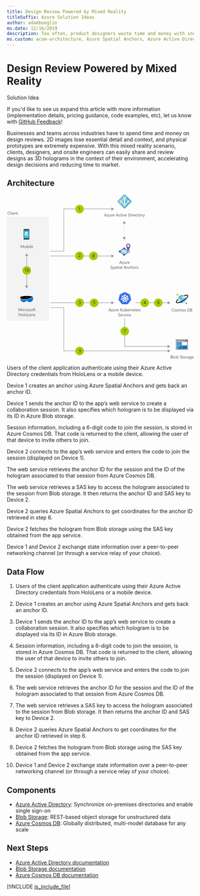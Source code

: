 ```yaml
---
title: Design Review Powered by Mixed Reality
titleSuffix: Azure Solution Ideas
author: adamboeglin
ms.date: 12/16/2019
description: Too often, product designers waste time and money with inefficient design review—2D images lose essential detail and context, and physical prototypes are extremely expensive. With this mixed reality scenario, clients, designers, and on-site engineers can easily share and review designs as 3D holograms in the context of their environment, accelerating design decisions and reducing time to market.
ms.custom: acom-architecture, Azure Spatial Anchors, Azure Active Directory, Cosmos DB, Blob Storage, Web Service, Microsoft Hololens, interactive-diagram
---
```

# Design Review Powered by Mixed Reality

<div class="alert">
    <p class="alert-title">
        <span class="icon is-left" aria-hidden="true">
            <span class="icon docon docon-lightbulb" role="presentation"></span>
        </span>Solution Idea</p>
    <p>If you'd like to see us expand this article with more information (implementation details, pricing guidance, code examples, etc), let us know with <a href="#feedback">GitHub Feedback</a>!</p>
</div>

Businesses and teams across industries have to spend time and money on design reviews. 2D images lose essential detail and context, and physical prototypes are extremely expensive. With this mixed reality scenario, clients, designers, and onsite engineers can easily share and review designs as 3D holograms in the context of their environment, accelerating design decisions and reducing time to market.

## Architecture

<svg class="architecture-diagram" aria-labelledby="collaborative-design-review-powered-by-mixed-reality" height="558" viewbox="0 0 631 558" width="631" xmlns="http://www.w3.org/2000/svg">
    <g transform="translate(0 -1)" fill="none" fill-rule="evenodd" stroke="none" stroke-width="1">
        <path fill="#959595" d="M551.94 367.033l-9.067-5.236v4.486H434.376v1.5h108.497v4.485zM362.088 209.033l-9.067-5.236v4.486H146.233v1.5H353.02v4.485zM362.088 367.033l-9.067-5.236v4.486H146.233v1.5H353.02v4.485zM362.088 50.033l-9.067-5.236v4.486H191.625v142.646h-45.392v1.5h46.892V50.783H353.02v4.485zM542.873 519.745l9.066-5.235-9.066-5.236v4.486h-144.34v-94.706h-1.5V515.26h145.84z"/>
        <path fill="#959595" d="M542.873 528.76h-349.75V382.736h-46.89v1.5h45.39V530.26h351.25v4.485l9.066-5.235-9.066-5.235z"/>
        <path d="M334.87 71.675l-1.537-4.178a3.878 3.878 0 01-.15-.656h-.028a3.58 3.58 0 01-.157.656l-1.524 4.178h3.397zm2.688 3.78h-1.272l-1.04-2.749h-4.155l-.978 2.748h-1.278l3.76-9.802h1.189l3.774 9.802zM343.73 68.777l-4.143 5.72h4.102v.958h-5.749v-.348l4.143-5.695h-3.753v-.957h5.4zM350.84 75.455h-1.121v-1.107h-.027c-.466.847-1.185 1.27-2.161 1.27-1.668 0-2.502-.991-2.502-2.98v-4.183h1.115v4.006c0 1.476.565 2.215 1.695 2.215.546 0 .997-.201 1.35-.606.352-.402.53-.93.53-1.582v-4.033h1.12v7zM356.753 69.59c-.196-.15-.48-.226-.848-.226-.478 0-.88.225-1.2.676-.321.451-.481 1.067-.481 1.846v3.568h-1.121v-7h1.12v1.444h.028c.159-.493.403-.877.73-1.153a1.676 1.676 0 011.102-.414c.292 0 .515.033.67.096v1.162zM362.262 71.285c-.005-.646-.16-1.15-.468-1.51-.308-.361-.735-.541-1.282-.541-.528 0-.978.19-1.347.569-.369.377-.596.873-.683 1.482h3.78zm1.148.95h-4.942c.02.78.228 1.382.63 1.806.4.424.951.635 1.653.635.788 0 1.513-.26 2.174-.78v1.053c-.615.447-1.429.67-2.44.67-.99 0-1.766-.318-2.33-.953-.567-.637-.849-1.53-.849-2.684 0-1.088.31-1.976.926-2.662.618-.685 1.384-1.03 2.301-1.03.916 0 1.625.298 2.125.89.501.593.752 1.416.752 2.468v.588zM373.993 71.675l-1.538-4.178a3.878 3.878 0 01-.15-.656h-.028a3.58 3.58 0 01-.157.656l-1.524 4.178h3.397zm2.687 3.78h-1.272l-1.04-2.749h-4.155l-.978 2.748h-1.278l3.76-9.802h1.189l3.774 9.802zM382.743 75.134c-.538.322-1.176.484-1.914.484-.998 0-1.804-.324-2.416-.974-.613-.649-.92-1.49-.92-2.526 0-1.152.33-2.078.99-2.779.662-.699 1.544-1.049 2.647-1.049.615 0 1.157.115 1.627.342v1.148c-.52-.363-1.076-.546-1.668-.546-.716 0-1.303.255-1.76.77-.46.511-.688 1.185-.688 2.02 0 .82.215 1.467.647 1.94.43.475 1.008.711 1.732.711.61 0 1.185-.203 1.723-.607v1.066zM387.685 75.386c-.265.146-.613.22-1.046.22-1.225 0-1.839-.685-1.839-2.052v-4.143h-1.203v-.957h1.203v-1.709l1.121-.36v2.07h1.764v.956h-1.764v3.946c0 .468.08.804.24 1.004.16.201.423.3.793.3.282 0 .526-.076.731-.232v.957zM389.182 75.455h1.121v-7h-1.121v7zm.575-8.778a.709.709 0 01-.513-.205.687.687 0 01-.212-.519c0-.209.07-.383.212-.524a.706.706 0 01.513-.207.73.73 0 01.523.207.706.706 0 01.215.524.696.696 0 01-.215.513.72.72 0 01-.523.211zM398.076 68.455l-2.79 7h-1.1l-2.652-7h1.23l1.778 5.086c.132.375.214.699.246.978h.027c.046-.351.118-.668.219-.951l1.859-5.113h1.183zM403.675 71.285c-.005-.646-.161-1.15-.469-1.51-.308-.361-.735-.541-1.281-.541-.529 0-.978.19-1.348.569-.368.377-.596.873-.683 1.482h3.78zm1.147.95h-4.942c.02.78.228 1.382.63 1.806.4.424.952.635 1.654.635.788 0 1.512-.26 2.173-.78v1.053c-.614.447-1.428.67-2.44.67-.99 0-1.765-.318-2.33-.953-.567-.637-.849-1.53-.849-2.684 0-1.088.31-1.976.926-2.662.618-.685 1.385-1.03 2.301-1.03.916 0 1.625.298 2.125.89.502.593.752 1.416.752 2.468v.588zM411.652 66.69v7.726h1.463c1.285 0 2.285-.344 3.001-1.032.716-.69 1.073-1.664 1.073-2.925 0-2.512-1.335-3.768-4.006-3.768h-1.531zm-1.148 8.765v-9.803h2.707c3.454 0 5.181 1.594 5.181 4.779 0 1.512-.479 2.729-1.439 3.647-.959.918-2.243 1.377-3.852 1.377h-2.597zM420.17 75.455h1.121v-7h-1.121v7zm.574-8.778a.712.712 0 01-.725-.724c0-.209.071-.383.212-.524a.71.71 0 01.513-.207c.205 0 .379.069.523.207a.706.706 0 01.215.524.696.696 0 01-.215.513.72.72 0 01-.523.211zM427.21 69.59c-.195-.15-.478-.226-.847-.226-.478 0-.88.225-1.2.676-.321.451-.481 1.067-.481 1.846v3.568h-1.121v-7h1.12v1.444h.028c.159-.493.403-.877.73-1.153a1.676 1.676 0 011.102-.414c.292 0 .515.033.67.096v1.162zM432.72 71.285c-.005-.646-.16-1.15-.468-1.51-.308-.361-.735-.541-1.282-.541-.528 0-.978.19-1.347.569-.369.377-.596.873-.683 1.482h3.78zm1.148.95h-4.942c.02.78.228 1.382.63 1.806.4.424.951.635 1.653.635.788 0 1.513-.26 2.174-.78v1.053c-.615.447-1.429.67-2.44.67-.99 0-1.766-.318-2.33-.953-.567-.637-.849-1.53-.849-2.684 0-1.088.31-1.976.926-2.662.618-.685 1.384-1.03 2.301-1.03.916 0 1.625.298 2.125.89.501.593.752 1.416.752 2.468v.588zM440.336 75.134c-.538.322-1.176.484-1.914.484-.998 0-1.804-.324-2.416-.974-.613-.649-.92-1.49-.92-2.526 0-1.152.33-2.078.99-2.779.662-.699 1.544-1.049 2.647-1.049.615 0 1.157.115 1.627.342v1.148c-.52-.363-1.076-.546-1.668-.546-.716 0-1.303.255-1.76.77-.46.511-.688 1.185-.688 2.02 0 .82.215 1.467.647 1.94.43.475 1.008.711 1.732.711.61 0 1.185-.203 1.723-.607v1.066zM445.278 75.386c-.265.146-.613.22-1.046.22-1.225 0-1.839-.685-1.839-2.052v-4.143h-1.203v-.957h1.203v-1.709l1.121-.36v2.07h1.764v.956h-1.764v3.946c0 .468.08.804.24 1.004.159.201.423.3.793.3.282 0 .526-.076.731-.232v.957zM449.673 69.234c-.72 0-1.29.246-1.709.734-.418.49-.628 1.166-.628 2.028 0 .83.212 1.484.635 1.963.425.478.991.716 1.702.716.726 0 1.281-.234 1.673-.703.389-.47.584-1.136.584-2.004 0-.875-.195-1.548-.584-2.023-.392-.473-.947-.711-1.673-.711m-.082 6.385c-1.034 0-1.86-.326-2.478-.981-.618-.654-.925-1.521-.925-2.601 0-1.176.32-2.094.964-2.754.642-.662 1.51-.992 2.603-.992 1.045 0 1.858.322 2.444.964.585.643.878 1.534.878 2.672 0 1.118-.315 2.012-.947 2.684-.63.672-1.478 1.008-2.538 1.008M458.52 69.59c-.197-.15-.48-.226-.849-.226-.478 0-.879.225-1.199.676-.322.451-.482 1.067-.482 1.846v3.568h-1.12v-7h1.12v1.444h.027c.16-.493.403-.877.731-1.153a1.676 1.676 0 011.101-.414c.292 0 .515.033.67.096v1.162zM465.868 68.455l-3.22 8.12c-.574 1.45-1.381 2.175-2.42 2.175-.292 0-.535-.03-.731-.088v-1.006c.24.082.463.123.663.123.565 0 .989-.336 1.27-1.011l.562-1.327-2.734-6.986h1.244l1.893 5.387c.023.068.07.246.144.533h.04c.023-.11.069-.281.138-.52l1.989-5.4h1.162zM385.853 231.58l-1.538-4.176a3.878 3.878 0 01-.15-.656h-.028a3.622 3.622 0 01-.157.656l-1.524 4.177h3.397zm2.687 3.78h-1.272l-1.039-2.747h-4.156l-.978 2.748h-1.278l3.76-9.802h1.19l3.773 9.802zM394.713 228.682l-4.143 5.722h4.102v.957h-5.75v-.349l4.144-5.694h-3.753v-.957h5.4zM401.822 235.36h-1.121v-1.106h-.027c-.465.847-1.185 1.27-2.161 1.27-1.668 0-2.502-.992-2.502-2.98v-4.183h1.115v4.006c0 1.476.565 2.215 1.695 2.215.547 0 .997-.201 1.351-.606.352-.402.529-.93.529-1.582v-4.033h1.121v7zM407.735 229.496c-.196-.15-.479-.226-.848-.226-.478 0-.879.226-1.199.677-.322.45-.482 1.067-.482 1.846v3.568h-1.121v-7h1.121v1.443h.027c.159-.493.403-.876.731-1.152a1.67 1.67 0 011.101-.414c.292 0 .515.032.67.096v1.162zM413.245 231.19c-.005-.646-.161-1.15-.468-1.51-.308-.36-.735-.54-1.282-.54-.528 0-.978.19-1.347.568-.37.378-.596.873-.683 1.483h3.78zm1.148.95h-4.942c.019.78.228 1.382.629 1.806.4.424.952.636 1.654.636.788 0 1.513-.26 2.174-.78v1.053c-.615.446-1.43.67-2.44.67-.99 0-1.766-.318-2.331-.953-.566-.637-.848-1.53-.848-2.684 0-1.09.309-1.976.926-2.662.618-.686 1.384-1.03 2.3-1.03.917 0 1.626.297 2.126.89.5.592.752 1.415.752 2.467v.588zM350.368 251.764v-1.354c.155.137.34.26.558.37.215.11.443.201.683.277a5.6 5.6 0 00.72.174c.242.041.466.061.67.061.707 0 1.235-.13 1.583-.393.349-.262.523-.639.523-1.13 0-.266-.058-.495-.174-.692a1.964 1.964 0 00-.482-.536 4.718 4.718 0 00-.728-.465c-.28-.148-.582-.304-.906-.468a14.97 14.97 0 01-.957-.527 4.136 4.136 0 01-.772-.588 2.437 2.437 0 01-.516-.727 2.25 2.25 0 01-.188-.954c0-.446.097-.835.294-1.165.196-.33.453-.604.772-.818a3.512 3.512 0 011.09-.478 4.973 4.973 0 011.248-.157c.966 0 1.67.116 2.112.348v1.292c-.58-.4-1.321-.6-2.228-.6-.251 0-.501.025-.752.077a2.149 2.149 0 00-.67.257 1.478 1.478 0 00-.48.458 1.214 1.214 0 00-.183.683c0 .251.047.467.139.65.094.182.232.348.415.5.182.15.404.295.666.436.262.142.564.296.906.465.35.173.683.356.998.547.314.191.59.403.827.636a2.8 2.8 0 01.563.772c.14.282.209.607.209.971 0 .483-.094.892-.283 1.226a2.335 2.335 0 01-.765.818 3.35 3.35 0 01-1.112.454 6.043 6.043 0 01-1.326.141c-.155 0-.347-.013-.574-.038a8.156 8.156 0 01-.697-.109 5.86 5.86 0 01-.674-.178 2.114 2.114 0 01-.51-.236M359.234 248.326v.978c0 .579.187 1.07.564 1.472.375.404.853.606 1.432.606.68 0 1.211-.26 1.596-.78.386-.52.578-1.242.578-2.167 0-.78-.18-1.39-.54-1.832-.36-.442-.848-.663-1.463-.663-.65 0-1.176.227-1.572.68-.397.454-.595 1.022-.595 1.706m.027 2.823h-.027v4.232h-1.12v-10.22h1.12v1.23h.027c.552-.93 1.36-1.394 2.42-1.394.903 0 1.607.313 2.113.939.505.627.758 1.467.758 2.52 0 1.17-.285 2.109-.854 2.812-.569.705-1.349 1.057-2.338 1.057-.907 0-1.606-.392-2.099-1.176M370.048 248.62l-1.688.232c-.52.074-.911.202-1.175.387-.265.184-.397.51-.397.98 0 .342.121.622.364.839.245.215.57.324.976.324.555 0 1.016-.196 1.377-.584.363-.391.543-.884.543-1.481v-.697zm1.122 3.54h-1.122v-1.093h-.026c-.488.839-1.205 1.258-2.154 1.258-.697 0-1.243-.184-1.637-.554-.394-.37-.591-.86-.591-1.47 0-1.307.77-2.07 2.31-2.283l2.099-.294c0-1.19-.48-1.784-1.442-1.784-.844 0-1.606.287-2.285.862v-1.15c.69-.436 1.483-.655 2.38-.655 1.646 0 2.468.87 2.468 2.61v4.554zM376.529 252.092c-.265.146-.613.22-1.046.22-1.225 0-1.839-.685-1.839-2.052v-4.143h-1.203v-.957h1.203v-1.709l1.121-.362v2.071h1.764v.957h-1.764v3.945c0 .47.08.804.24 1.005.159.2.423.3.793.3.282 0 .526-.077.731-.232v.957zM378.026 252.161h1.121v-7h-1.121v7zm.574-8.778a.708.708 0 01-.512-.205.687.687 0 01-.212-.519c0-.21.07-.384.212-.524a.707.707 0 01.512-.208c.205 0 .379.07.524.208.142.14.215.314.215.524 0 .2-.073.371-.215.512a.72.72 0 01-.524.212zM385.306 248.62l-1.688.232c-.52.074-.912.202-1.176.387-.265.184-.397.51-.397.98 0 .342.122.622.365.839.245.215.57.324.975.324.556 0 1.016-.196 1.377-.584.363-.391.544-.884.544-1.481v-.697zm1.121 3.54h-1.12v-1.093h-.028c-.488.839-1.205 1.258-2.154 1.258-.697 0-1.243-.184-1.636-.554-.395-.37-.592-.86-.592-1.47 0-1.307.77-2.07 2.31-2.283l2.1-.294c0-1.19-.48-1.784-1.443-1.784-.843 0-1.605.287-2.284.862v-1.15c.69-.436 1.482-.655 2.38-.655 1.645 0 2.467.87 2.467 2.61v4.554zM388.54 252.161h1.121v-10.363h-1.121zM400.817 248.38l-1.538-4.177a3.878 3.878 0 01-.15-.656h-.028a3.622 3.622 0 01-.157.656l-1.524 4.177h3.397zm2.687 3.78h-1.272l-1.039-2.748h-4.156l-.978 2.748h-1.278l3.76-9.802h1.19l3.773 9.802zM410.606 252.16h-1.12v-3.991c0-1.486-.543-2.23-1.628-2.23-.56 0-1.024.212-1.39.634-.368.42-.55.953-.55 1.596v3.992h-1.123v-7h1.122v1.162h.027c.528-.884 1.294-1.326 2.297-1.326.765 0 1.351.247 1.757.742.405.494.608 1.208.608 2.143v4.279zM417.49 251.84c-.538.322-1.176.484-1.914.484-.998 0-1.804-.324-2.416-.974-.613-.649-.92-1.49-.92-2.526 0-1.153.33-2.079.99-2.779.662-.699 1.544-1.049 2.647-1.049.615 0 1.157.114 1.627.342v1.148c-.52-.364-1.076-.546-1.668-.546-.716 0-1.303.255-1.76.77-.46.511-.688 1.185-.688 2.02 0 .82.215 1.466.647 1.94.43.474 1.008.711 1.732.711.61 0 1.185-.203 1.723-.608v1.066zM424.996 252.16h-1.121v-4.032c0-1.458-.542-2.188-1.627-2.188-.547 0-1.007.21-1.381.633-.374.42-.56.962-.56 1.623v3.965h-1.122v-10.363h1.122v4.525h.027c.538-.884 1.304-1.326 2.297-1.326 1.577 0 2.365.95 2.365 2.85v4.314zM430.116 245.94c-.72 0-1.29.245-1.71.734-.418.49-.628 1.166-.628 2.028 0 .829.212 1.483.636 1.962.424.478.99.717 1.702.717.725 0 1.28-.234 1.672-.704.389-.47.584-1.136.584-2.003 0-.875-.195-1.55-.584-2.023-.391-.474-.947-.711-1.672-.711m-.082 6.385c-1.034 0-1.86-.327-2.48-.981-.616-.654-.924-1.521-.924-2.601 0-1.176.32-2.094.964-2.755.642-.661 1.51-.991 2.604-.991 1.044 0 1.858.32 2.443.964.586.642.879 1.533.879 2.672 0 1.117-.315 2.01-.947 2.684-.631.672-1.478 1.008-2.54 1.008M438.962 246.295c-.196-.15-.48-.226-.848-.226-.478 0-.88.226-1.2.677-.321.451-.481 1.067-.481 1.846v3.568h-1.121v-7h1.12v1.443h.028c.159-.493.403-.876.73-1.152a1.67 1.67 0 011.102-.414c.292 0 .515.032.67.096v1.162zM439.85 251.908v-1.203c.61.45 1.283.677 2.017.677.984 0 1.476-.328 1.476-.985a.853.853 0 00-.126-.474 1.276 1.276 0 00-.342-.346 2.629 2.629 0 00-.505-.27c-.195-.08-.403-.163-.626-.25a8.04 8.04 0 01-.818-.373 2.466 2.466 0 01-.588-.423 1.592 1.592 0 01-.355-.537 1.911 1.911 0 01-.119-.704c0-.328.075-.62.225-.871.151-.254.351-.465.602-.637.251-.17.536-.298.858-.385.321-.087.653-.13.994-.13.607 0 1.15.104 1.627.314v1.135c-.514-.337-1.107-.506-1.777-.506-.21 0-.398.024-.567.072a1.365 1.365 0 00-.435.202.932.932 0 00-.279.31.814.814 0 00-.1.4c0 .183.033.336.1.459a.993.993 0 00.29.328c.128.095.282.182.465.259.182.078.39.163.622.253.31.119.588.24.834.366s.456.267.63.423c.171.159.305.339.4.544.092.206.14.45.14.732 0 .347-.078.647-.23.902a1.962 1.962 0 01-.612.636 2.789 2.789 0 01-.882.376 4.362 4.362 0 01-1.046.123c-.72 0-1.345-.14-1.873-.417" fill="#525252"/>
        <path d="M397.348 48.178c-1.143 0-2.287-.458-3.049-1.296l-19.282-19.206c-.838-.839-1.296-1.906-1.296-3.05 0-1.142.458-2.286 1.296-3.048L394.3 2.371c.84-.839 1.906-1.296 3.05-1.296 1.142 0 2.286.457 3.048 1.296l19.206 19.207c.838.84 1.296 1.906 1.296 3.048 0 1.144-.458 2.287-1.296 3.05l-19.206 19.206c-.762.838-1.906 1.296-3.049 1.296" fill="#59B3D8"/>
        <path d="M400.397 2.295C399.56 1.457 398.491 1 397.348 1c-1.142 0-2.287.458-3.049 1.296l-19.282 19.207c-.838.84-1.296 1.905-1.296 3.05 0 1.142.458 2.285 1.296 3.048l10.9 10.898 20.402-30.215-5.922-5.988z" fill="#7BC3DD"/>
        <path fill="#B6DEEC" d="M411.982 24.627l-9.908-9.909-1.372 1.982 9.527 9.604z"/>
        <path fill="#BDE1EE" d="M398.112 10.832l-1.676 1.676 4.267 4.193 1.372-1.982z"/>
        <path fill="#BDE1EE" d="M382.768 24.635l13.797-13.798 1.67 1.672-13.796 13.796z"/>
        <path d="M410.23 20.892a3.658 3.658 0 00-3.658 3.658c0 .762.228 1.447.61 2.058l-7.317 7.317c-.229-.153-.38-.229-.61-.382V14.947c1.067-.61 1.83-1.829 1.83-3.2a3.66 3.66 0 00-3.659-3.66 3.66 3.66 0 00-3.659 3.66c0 1.371.763 2.514 1.83 3.2v18.674c-.229.075-.382.228-.61.304l-7.318-7.317c.382-.61.611-1.296.611-1.982a3.659 3.659 0 00-7.317 0c0 1.982 1.676 3.66 3.66 3.66.457 0 .837-.078 1.217-.23l7.7 7.698c-.23.534-.383 1.067-.383 1.676a4.262 4.262 0 004.27 4.27 4.261 4.261 0 004.267-4.27c0-.609-.153-1.142-.305-1.676l7.697-7.698c.382.152.762.23 1.144.23a3.659 3.659 0 003.658-3.66c0-2.058-1.677-3.734-3.658-3.734" fill="#FFF"/>
        <path d="M400.233 37.528a2.823 2.823 0 01-2.846 2.846 2.822 2.822 0 01-2.845-2.846 2.822 2.822 0 012.845-2.847c1.59.085 2.846 1.339 2.846 2.847M399.408 11.747a2.05 2.05 0 01-2.058 2.058 2.049 2.049 0 01-2.058-2.058 2.05 2.05 0 012.058-2.058 2.05 2.05 0 012.058 2.058M386.529 24.627a2.05 2.05 0 01-2.058 2.058 2.049 2.049 0 01-2.058-2.058 2.05 2.05 0 012.058-2.058 2.05 2.05 0 012.058 2.058M412.213 24.627a2.05 2.05 0 01-2.058 2.058 2.049 2.049 0 01-2.058-2.058 2.05 2.05 0 012.058-2.058 2.05 2.05 0 012.058 2.058" fill="#B7D332"/>
        <path fill="#BFE1EE" d="M380.102 193.756l16.271-11.239 16.053 11.24-16.053 11.773z"/>
        <path d="M381.767 193.775l14.602 10.566 14.406-10.566-14.406-10.086-14.602 10.086zm14.608 12.945l-17.939-12.981 17.94-12.393 17.702 12.393-17.703 12.98z" fill="#4099C1"/>
        <path d="M382.556 193.783l13.811 9.996 13.627-9.996-13.627-9.54-13.81 9.54zm13.822 13.502L377.65 193.73l18.73-12.938 18.48 12.938-18.48 13.555z" fill="#4099C1"/>
        <path d="M414.858 193.452a5.015 5.015 0 11-10.03 0 5.015 5.015 0 0110.03 0" fill="#419AC2"/>
        <path d="M412.275 193.452a2.432 2.432 0 11-4.864 0 2.432 2.432 0 014.864 0" fill="#FFF"/>
        <path d="M399.262 183.749a3.48 3.48 0 11-6.959-.002 3.48 3.48 0 016.96.001M399.262 204.728a3.479 3.479 0 11-6.957 0 3.479 3.479 0 016.957 0M384.812 193.81a3.48 3.48 0 11-6.959 0 3.48 3.48 0 016.96 0M416.971 174.078c0 3.937-7.128 19.195-7.128 19.195s-7.128-15.258-7.128-19.195a7.128 7.128 0 1114.256 0" fill="#7E4E94"/>
        <path d="M413.762 174.078a3.92 3.92 0 11-7.839-.001 3.92 3.92 0 017.84 0" fill="#FFF"/>
        <path d="M395.56 99.574h1.5v-1.5h-1.5v1.5zm0 5.5h1.5v-1.5h-1.5v1.5zm0 5.5h1.5v-1.5h-1.5v1.5zm0 5.5h1.5v-1.5h-1.5v1.5zm0 5.5h1.5v-1.5h-1.5v1.5zm0 5.5h1.5v-1.5h-1.5v1.5zm0 5.5h1.5v-1.5h-1.5v1.5zm0 5.5h1.5v-1.5h-1.5v1.5zm0 5.5h1.5v-1.5h-1.5v1.5z" fill="#9F9F9F"/>
        <path fill="#959595" d="M391.075 99.605l5.235-9.066 5.236 9.066zM391.075 145.167l5.235 9.066 5.236-9.066z"/>
        <path fill="#F3F3F3" d="M0 428.207h142.23V76.395H0z"/>
        <path d="M57.223 182.053H56.08v-6.576c0-.52.033-1.155.096-1.907h-.027c-.11.442-.207.758-.294.95l-3.35 7.533h-.56l-3.343-7.479c-.096-.218-.193-.553-.294-1.004h-.027c.036.391.054 1.032.054 1.921v6.562h-1.107v-9.803h1.517l3.008 6.836c.233.525.383.916.45 1.176h.042c.197-.538.354-.938.472-1.203l3.069-6.809h1.436v9.803zM62.657 175.833c-.72 0-1.29.244-1.709.733-.419.492-.629 1.166-.629 2.029 0 .828.212 1.482.636 1.962.424.478.991.717 1.702.717.725 0 1.281-.234 1.672-.704.39-.47.584-1.136.584-2.004 0-.875-.195-1.548-.584-2.023-.39-.474-.947-.71-1.672-.71m-.082 6.385c-1.034 0-1.86-.327-2.479-.981-.617-.654-.925-1.522-.925-2.601 0-1.177.321-2.094.964-2.755.642-.661 1.51-.992 2.604-.992 1.044 0 1.858.321 2.443.964.586.642.88 1.534.88 2.672 0 1.118-.316 2.011-.948 2.684-.63.672-1.478 1.008-2.539 1.008M68.974 178.218v.978c0 .58.187 1.07.564 1.472.375.404.853.606 1.432.606.679 0 1.21-.26 1.596-.78.386-.519.578-1.242.578-2.167 0-.779-.18-1.389-.54-1.832-.36-.442-.848-.663-1.463-.663-.651 0-1.176.227-1.572.68-.397.454-.595 1.022-.595 1.706m.027 2.823h-.027v1.012h-1.121V171.69h1.12v4.593h.028c.552-.929 1.359-1.394 2.42-1.394.898 0 1.6.313 2.11.94.507.626.76 1.466.76 2.52 0 1.17-.284 2.108-.853 2.811-.57.705-1.35 1.057-2.338 1.057-.925 0-1.625-.392-2.1-1.176M76.083 182.053h1.121v-7h-1.121v7zm.574-8.777a.708.708 0 01-.512-.205.69.69 0 01-.212-.52.7.7 0 01.212-.523.703.703 0 01.512-.208c.205 0 .379.069.524.208a.703.703 0 01.215.523c0 .2-.073.371-.215.513a.72.72 0 01-.524.212zM79.474 182.053h1.121V171.69h-1.121zM87.342 177.883c-.005-.647-.161-1.15-.468-1.51-.308-.36-.735-.54-1.282-.54-.528 0-.978.19-1.347.567-.369.378-.596.873-.683 1.483h3.78zm1.148.95h-4.942c.019.78.228 1.381.629 1.805.401.424.952.636 1.654.636.788 0 1.513-.26 2.174-.78v1.053c-.615.446-1.429.67-2.44.67-.99 0-1.766-.318-2.331-.953-.566-.637-.848-1.53-.848-2.684 0-1.089.309-1.976.926-2.662.618-.686 1.384-1.029 2.301-1.029.916 0 1.625.296 2.125.89.501.591.752 1.414.752 2.466v.588zM49.484 395.393h-1.142v-6.576c0-.52.034-1.155.096-1.907h-.027c-.11.442-.206.758-.294.95l-3.35 7.533h-.56l-3.343-7.479c-.095-.218-.192-.553-.293-1.004h-.027c.036.391.053 1.032.053 1.921v6.562H39.49v-9.803h1.517l3.009 6.836c.233.525.383.916.45 1.176h.041c.198-.538.355-.938.473-1.203l3.069-6.809h1.435v9.803zM51.911 395.393h1.121v-7h-1.121v7zm.575-8.777a.713.713 0 01-.725-.725.7.7 0 01.212-.523.703.703 0 01.513-.208.726.726 0 01.523 1.244.722.722 0 01-.523.212zM60.073 395.072c-.538.323-1.176.485-1.914.485-.998 0-1.804-.324-2.416-.974-.613-.65-.92-1.491-.92-2.526 0-1.153.33-2.08.991-2.78.661-.698 1.543-1.048 2.646-1.048.615 0 1.157.114 1.627.342v1.148c-.52-.364-1.076-.546-1.668-.546-.716 0-1.303.255-1.76.769-.459.512-.688 1.186-.688 2.02 0 .82.215 1.467.647 1.94.43.475 1.008.712 1.732.712.611 0 1.185-.203 1.723-.608v1.066zM65.42 389.528c-.197-.15-.48-.226-.849-.226-.478 0-.879.226-1.199.677-.322.45-.482 1.067-.482 1.846v3.568h-1.12v-7h1.12v1.443h.027c.16-.493.403-.876.731-1.152a1.67 1.67 0 011.101-.414c.292 0 .515.032.67.096v1.162zM69.46 389.172c-.72 0-1.29.245-1.71.734-.419.491-.629 1.166-.629 2.028 0 .83.212 1.483.636 1.962.424.478.991.717 1.702.717.725 0 1.281-.234 1.672-.704.39-.469.584-1.136.584-2.003 0-.875-.195-1.549-.584-2.023-.39-.474-.947-.71-1.672-.71m-.082 6.384c-1.034 0-1.86-.327-2.479-.98-.617-.655-.925-1.522-.925-2.602 0-1.176.321-2.094.964-2.755.642-.66 1.51-.99 2.604-.99 1.044 0 1.858.32 2.443.963.586.642.88 1.533.88 2.672 0 1.117-.316 2.011-.948 2.684-.63.672-1.478 1.008-2.539 1.008M74.23 395.14v-1.203c.61.451 1.284.677 2.018.677.984 0 1.476-.328 1.476-.985a.853.853 0 00-.126-.474 1.276 1.276 0 00-.342-.346 2.629 2.629 0 00-.505-.27c-.195-.08-.403-.163-.626-.25a8.04 8.04 0 01-.818-.373 2.466 2.466 0 01-.588-.423 1.592 1.592 0 01-.355-.537 1.911 1.911 0 01-.12-.704c0-.328.076-.619.226-.87.15-.255.35-.466.602-.638.25-.169.536-.298.858-.385.32-.087.653-.13.994-.13.607 0 1.149.104 1.627.314v1.135c-.514-.337-1.107-.506-1.777-.506-.21 0-.398.024-.567.072a1.365 1.365 0 00-.435.202.932.932 0 00-.28.31.814.814 0 00-.1.401c0 .182.034.335.1.458a.993.993 0 00.29.328c.129.095.283.182.466.26.182.077.389.162.622.252.309.12.588.241.834.366.246.126.456.267.629.423.172.16.306.34.4.544.093.206.14.45.14.732 0 .347-.077.647-.23.902a1.962 1.962 0 01-.611.636 2.789 2.789 0 01-.882.376 4.362 4.362 0 01-1.046.123c-.72 0-1.345-.139-1.873-.417M83.603 389.172c-.72 0-1.29.245-1.71.734-.418.491-.628 1.166-.628 2.028 0 .83.212 1.483.636 1.962.424.478.99.717 1.702.717.725 0 1.28-.234 1.672-.704.389-.469.584-1.136.584-2.003 0-.875-.195-1.549-.584-2.023-.391-.474-.947-.71-1.672-.71m-.082 6.384c-1.034 0-1.86-.327-2.48-.98-.616-.655-.924-1.522-.924-2.602 0-1.176.32-2.094.964-2.755.642-.66 1.51-.99 2.604-.99 1.044 0 1.858.32 2.443.963.586.642.879 1.533.879 2.672 0 1.117-.315 2.011-.947 2.684-.631.672-1.478 1.008-2.54 1.008M92.004 386.014a1.494 1.494 0 00-.745-.185c-.784 0-1.176.495-1.176 1.484v1.08h1.641v.957h-1.64v6.043h-1.115v-6.043h-1.196v-.957h1.196v-1.135c0-.733.212-1.313.636-1.74.423-.426.952-.639 1.586-.639.341 0 .613.041.813.123v1.012zM96.427 395.325c-.265.146-.613.219-1.046.219-1.225 0-1.84-.684-1.84-2.051v-4.143H92.34v-.957h1.203v-1.71l1.12-.361v2.07h1.765v.958h-1.764v3.945c0 .469.08.804.24 1.005.159.2.423.3.793.3.282 0 .526-.077.73-.232v.957zM47.396 412.193h-1.148v-4.471h-5.073v4.47h-1.148v-9.802h1.148v4.3h5.073v-4.3h1.148zM52.823 405.972c-.72 0-1.29.245-1.709.734-.419.491-.629 1.166-.629 2.028 0 .83.212 1.483.636 1.962.424.478.991.717 1.702.717.725 0 1.281-.234 1.672-.704.39-.469.584-1.136.584-2.003 0-.875-.195-1.549-.584-2.023-.39-.474-.947-.71-1.672-.71m-.082 6.384c-1.034 0-1.86-.327-2.479-.98-.617-.655-.925-1.522-.925-2.602 0-1.176.321-2.094.964-2.755.642-.66 1.51-.99 2.604-.99 1.044 0 1.858.32 2.443.963.586.642.88 1.533.88 2.672 0 1.117-.316 2.011-.948 2.684-.63.672-1.478 1.008-2.539 1.008M58.019 412.193h1.121V401.83h-1.121zM64.417 405.972c-.72 0-1.29.245-1.709.734-.419.491-.629 1.166-.629 2.028 0 .83.212 1.483.636 1.962.424.478.991.717 1.702.717.725 0 1.281-.234 1.672-.704.39-.469.584-1.136.584-2.003 0-.875-.195-1.549-.584-2.023-.39-.474-.947-.71-1.672-.71m-.082 6.384c-1.034 0-1.86-.327-2.479-.98-.617-.655-.925-1.522-.925-2.602 0-1.176.321-2.094.964-2.755.642-.66 1.51-.99 2.604-.99 1.044 0 1.858.32 2.443.963.586.642.88 1.533.88 2.672 0 1.117-.316 2.011-.948 2.684-.63.672-1.478 1.008-2.539 1.008M74.849 412.193h-5.086v-9.803h1.148v8.764h3.938zM80.68 408.023c-.005-.647-.161-1.15-.468-1.511-.308-.36-.735-.54-1.282-.54-.528 0-.978.19-1.347.568-.37.378-.596.873-.683 1.483h3.78zm1.148.95h-4.942c.019.779.228 1.381.629 1.805.4.424.952.636 1.654.636.788 0 1.513-.26 2.174-.78v1.053c-.615.446-1.43.67-2.44.67-.99 0-1.766-.318-2.331-.953-.566-.637-.848-1.53-.848-2.684 0-1.089.309-1.976.926-2.662.618-.686 1.384-1.029 2.3-1.029.917 0 1.626.296 2.126.889.5.592.752 1.415.752 2.467v.588zM89.334 412.193h-1.12V408.2c0-1.486-.543-2.23-1.628-2.23-.56 0-1.024.212-1.39.634-.368.42-.55.953-.55 1.596v3.992h-1.123v-7h1.122v1.162h.027c.528-.884 1.294-1.326 2.297-1.326.765 0 1.351.247 1.757.742.405.494.608 1.208.608 2.143v4.279zM91.023 411.94v-1.203c.61.45 1.283.677 2.017.677.984 0 1.476-.328 1.476-.985a.853.853 0 00-.126-.474 1.276 1.276 0 00-.342-.346 2.629 2.629 0 00-.505-.27c-.195-.08-.403-.163-.626-.25a8.04 8.04 0 01-.818-.373 2.466 2.466 0 01-.588-.423 1.592 1.592 0 01-.355-.537 1.911 1.911 0 01-.12-.704c0-.328.076-.62.226-.871.15-.254.35-.465.602-.637.25-.17.536-.298.858-.385.32-.087.653-.13.994-.13.607 0 1.149.104 1.627.314v1.135c-.514-.337-1.107-.506-1.777-.506-.21 0-.398.024-.567.072a1.365 1.365 0 00-.435.202.932.932 0 00-.28.31.814.814 0 00-.1.4c0 .183.034.336.1.459a.993.993 0 00.29.328c.129.095.283.182.466.259.182.078.389.163.622.253.309.119.588.24.834.366s.456.267.629.423c.172.159.306.339.4.544.093.206.14.45.14.732 0 .347-.077.647-.23.902a1.962 1.962 0 01-.611.636 2.789 2.789 0 01-.882.376 4.362 4.362 0 01-1.046.123c-.72 0-1.345-.14-1.873-.417M9.985 68.87c-.725.383-1.627.574-2.707.574-1.395 0-2.511-.45-3.35-1.346-.839-.898-1.257-2.077-1.257-3.535 0-1.567.471-2.835 1.415-3.8.943-.966 2.139-1.45 3.588-1.45.93 0 1.701.135 2.311.404v1.223a4.697 4.697 0 00-2.324-.588c-1.126 0-2.038.376-2.738 1.128-.7.752-1.049 1.757-1.049 3.015 0 1.194.327 2.146.98 2.854.654.709 1.513 1.063 2.574 1.063.985 0 1.837-.22 2.557-.656v1.114zM11.831 69.28h1.121V58.917h-1.121zM15.221 69.28h1.121v-7h-1.121v7zm.575-8.778a.709.709 0 01-.513-.205.687.687 0 01-.212-.519c0-.21.07-.384.212-.524a.707.707 0 01.513-.208.73.73 0 01.523.208c.143.14.215.314.215.524 0 .2-.072.371-.215.513a.72.72 0 01-.523.211zM23.09 65.11c-.006-.647-.162-1.15-.468-1.511-.308-.36-.735-.54-1.282-.54-.529 0-.979.19-1.348.568-.369.378-.596.873-.683 1.483h3.78zm1.148.95h-4.942c.018.779.227 1.38.628 1.805.402.424.953.636 1.654.636.788 0 1.514-.26 2.175-.78v1.053c-.616.446-1.43.67-2.44.67-.99 0-1.766-.318-2.331-.953-.566-.637-.848-1.53-.848-2.684 0-1.09.308-1.976.925-2.662.618-.686 1.384-1.03 2.301-1.03.916 0 1.625.297 2.125.89.502.592.753 1.415.753 2.467v.588zM31.744 69.28h-1.121v-3.992c0-1.486-.542-2.23-1.627-2.23-.561 0-1.024.212-1.391.634-.367.42-.55.953-.55 1.596v3.992h-1.122v-7h1.122v1.162h.027c.528-.884 1.294-1.326 2.297-1.326.765 0 1.35.247 1.757.742.405.494.608 1.208.608 2.143v4.279zM37.103 69.211c-.265.146-.613.22-1.046.22-1.225 0-1.839-.685-1.839-2.052v-4.143h-1.203v-.957h1.203V60.57l1.121-.362v2.071h1.764v.957H35.34v3.945c0 .47.08.804.24 1.005.16.2.423.3.793.3.282 0 .526-.077.731-.232v.957zM563.892 395.916c-.725.384-1.627.575-2.707.575-1.395 0-2.51-.45-3.35-1.346-.839-.898-1.257-2.077-1.257-3.535 0-1.567.471-2.836 1.415-3.8.943-.966 2.14-1.45 3.588-1.45.93 0 1.701.135 2.311.404v1.222a4.697 4.697 0 00-2.324-.587c-1.126 0-2.038.375-2.738 1.127-.7.752-1.049 1.757-1.049 3.015 0 1.195.327 2.147.98 2.855.654.708 1.513 1.063 2.574 1.063.985 0 1.837-.22 2.557-.656v1.113zM568.746 390.106c-.72 0-1.29.245-1.71.734-.418.491-.628 1.166-.628 2.028 0 .829.212 1.483.636 1.962.424.478.99.717 1.702.717.725 0 1.28-.234 1.672-.704.389-.469.584-1.136.584-2.003 0-.875-.195-1.549-.584-2.023-.391-.474-.947-.711-1.672-.711m-.082 6.385c-1.034 0-1.86-.327-2.48-.981-.616-.654-.924-1.521-.924-2.601 0-1.176.32-2.094.964-2.755.642-.661 1.51-.991 2.604-.991 1.044 0 1.858.321 2.443.964.586.642.879 1.533.879 2.672 0 1.117-.315 2.011-.947 2.684-.631.672-1.478 1.008-2.54 1.008M573.517 396.074v-1.203c.61.45 1.283.677 2.017.677.984 0 1.476-.328 1.476-.985a.853.853 0 00-.126-.474 1.276 1.276 0 00-.342-.346 2.629 2.629 0 00-.505-.27c-.195-.08-.403-.163-.626-.25a8.04 8.04 0 01-.818-.373 2.466 2.466 0 01-.588-.423 1.592 1.592 0 01-.355-.537 1.911 1.911 0 01-.119-.704c0-.328.075-.62.225-.871.151-.254.351-.465.602-.637.251-.17.536-.298.858-.385.321-.087.653-.13.994-.13.607 0 1.15.104 1.627.314v1.135c-.514-.337-1.107-.506-1.777-.506-.21 0-.398.024-.567.072a1.365 1.365 0 00-.435.202.932.932 0 00-.279.31.814.814 0 00-.1.4c0 .183.033.336.1.459a.993.993 0 00.29.328c.128.095.282.182.465.259.182.078.39.163.622.253.31.119.588.24.834.366s.456.267.63.423c.171.159.305.339.4.544.092.206.14.45.14.732 0 .347-.078.647-.23.902a1.962 1.962 0 01-.612.636 2.789 2.789 0 01-.882.376 4.362 4.362 0 01-1.046.123c-.72 0-1.345-.14-1.873-.417M589.821 396.327H588.7v-4.02c0-.774-.119-1.334-.359-1.681-.239-.347-.641-.52-1.207-.52-.478 0-.885.219-1.219.657-.336.437-.503.96-.503 1.572v3.992h-1.121v-4.156c0-1.376-.532-2.065-1.593-2.065-.492 0-.898.206-1.217.619-.319.413-.478.949-.478 1.61v3.992h-1.121v-7h1.121v1.107h.027c.497-.847 1.222-1.271 2.174-1.271a2.027 2.027 0 011.982 1.449c.52-.966 1.294-1.45 2.324-1.45 1.54 0 2.311.95 2.311 2.852v4.313zM594.948 390.106c-.72 0-1.29.245-1.71.734-.418.491-.628 1.166-.628 2.028 0 .829.212 1.483.636 1.962.424.478.99.717 1.702.717.725 0 1.28-.234 1.672-.704.389-.469.584-1.136.584-2.003 0-.875-.195-1.549-.584-2.023-.391-.474-.947-.711-1.672-.711m-.082 6.385c-1.034 0-1.86-.327-2.48-.981-.616-.654-.924-1.521-.924-2.601 0-1.176.32-2.094.964-2.755.642-.661 1.51-.991 2.604-.991 1.044 0 1.858.321 2.443.964.586.642.879 1.533.879 2.672 0 1.117-.315 2.011-.947 2.684-.631.672-1.478 1.008-2.54 1.008M599.72 396.074v-1.203c.61.45 1.282.677 2.016.677.984 0 1.476-.328 1.476-.985a.853.853 0 00-.126-.474 1.276 1.276 0 00-.342-.346 2.629 2.629 0 00-.505-.27c-.195-.08-.403-.163-.626-.25a8.04 8.04 0 01-.818-.373 2.466 2.466 0 01-.588-.423 1.592 1.592 0 01-.355-.537 1.911 1.911 0 01-.119-.704c0-.328.075-.62.225-.871.151-.254.351-.465.602-.637.251-.17.536-.298.858-.385.321-.087.653-.13.994-.13.607 0 1.15.104 1.627.314v1.135c-.514-.337-1.107-.506-1.777-.506-.21 0-.398.024-.567.072a1.365 1.365 0 00-.435.202.932.932 0 00-.279.31.814.814 0 00-.1.4c0 .183.033.336.1.459a.993.993 0 00.29.328c.128.095.282.182.465.259.182.078.39.163.622.253.31.119.588.24.834.366s.456.267.63.423c.171.159.305.339.4.544.092.206.14.45.14.732 0 .347-.078.647-.23.902a1.962 1.962 0 01-.612.636 2.789 2.789 0 01-.882.376 4.362 4.362 0 01-1.046.123c-.72 0-1.345-.14-1.873-.417M611.217 387.563v7.725h1.464c1.284 0 2.284-.344 3-1.033.716-.688 1.073-1.663 1.073-2.925 0-2.511-1.335-3.767-4.005-3.767h-1.532zm-1.148 8.764v-9.803h2.708c3.453 0 5.18 1.593 5.18 4.778 0 1.513-.478 2.729-1.438 3.648-.96.918-2.244 1.377-3.852 1.377h-2.598zM621.034 391.76v3.527h1.559c.674 0 1.197-.159 1.568-.478.372-.32.558-.757.558-1.313 0-1.157-.79-1.736-2.366-1.736h-1.32zm0-4.197v3.165h1.176c.629 0 1.123-.152 1.483-.454.36-.304.54-.73.54-1.283 0-.952-.627-1.428-1.88-1.428h-1.32zm-1.148 8.763v-9.802h2.789c.847 0 1.519.207 2.016.622.497.415.745.955.745 1.62 0 .556-.15 1.04-.451 1.45-.301.41-.716.701-1.244.874v.027c.66.078 1.189.328 1.586.748.396.422.595.97.595 1.645 0 .84-.301 1.518-.903 2.037-.601.52-1.36.78-2.276.78h-2.857zM554.608 550.66v3.527h1.56c.673 0 1.196-.16 1.567-.478.372-.32.558-.757.558-1.313 0-1.157-.789-1.736-2.366-1.736h-1.319zm0-4.197v3.165h1.176c.63 0 1.123-.152 1.483-.454.361-.304.54-.731.54-1.283 0-.952-.627-1.428-1.88-1.428h-1.319zm-1.148 8.763v-9.802h2.79c.846 0 1.518.207 2.015.622.497.415.745.955.745 1.62 0 .556-.15 1.039-.45 1.449-.302.41-.717.702-1.245.875v.027c.661.078 1.19.328 1.586.748.396.422.595.97.595 1.645 0 .839-.3 1.518-.903 2.037-.6.52-1.36.779-2.276.779h-2.857zM561.335 555.226h1.121v-10.363h-1.121zM567.733 549.005c-.72 0-1.29.245-1.709.734-.419.491-.629 1.166-.629 2.028 0 .83.212 1.483.636 1.962.424.478.991.717 1.702.717.725 0 1.281-.234 1.672-.704.39-.469.584-1.136.584-2.003 0-.875-.195-1.549-.584-2.023-.39-.474-.947-.71-1.672-.71m-.082 6.384c-1.034 0-1.86-.327-2.479-.98-.617-.655-.925-1.522-.925-2.602 0-1.176.321-2.094.964-2.755.642-.66 1.51-.99 2.604-.99 1.044 0 1.858.32 2.443.963.586.642.88 1.533.88 2.672 0 1.117-.316 2.011-.948 2.684-.63.672-1.478 1.008-2.539 1.008M574.05 551.391v.978c0 .58.187 1.07.564 1.472.375.404.852.606 1.431.606.68 0 1.212-.26 1.596-.78.387-.519.579-1.242.579-2.167 0-.779-.18-1.389-.54-1.832-.36-.442-.848-.663-1.463-.663-.651 0-1.177.227-1.572.68-.398.454-.596 1.022-.596 1.706m.028 2.823h-.028v1.012h-1.12v-10.363h1.12v4.593h.028c.552-.929 1.359-1.394 2.42-1.394.898 0 1.6.313 2.11.94.507.626.76 1.466.76 2.52 0 1.17-.284 2.108-.853 2.811-.57.705-1.35 1.057-2.338 1.057-.926 0-1.625-.392-2.1-1.176M584.686 554.83v-1.354c.155.137.341.26.558.37.215.109.443.2.683.277a5.6 5.6 0 00.721.174c.241.04.465.06.67.06.706 0 1.234-.13 1.582-.392.35-.262.523-.64.523-1.131 0-.265-.058-.494-.174-.691a1.964 1.964 0 00-.482-.536 4.718 4.718 0 00-.728-.465c-.28-.148-.582-.304-.906-.468a14.97 14.97 0 01-.957-.527 4.136 4.136 0 01-.772-.588 2.437 2.437 0 01-.516-.727 2.25 2.25 0 01-.188-.954c0-.446.097-.835.294-1.165.196-.331.453-.604.772-.818a3.512 3.512 0 011.091-.478 4.973 4.973 0 011.247-.157c.966 0 1.67.116 2.112.348v1.292c-.579-.401-1.32-.601-2.228-.601-.25 0-.5.026-.752.078a2.149 2.149 0 00-.67.257 1.478 1.478 0 00-.479.458 1.214 1.214 0 00-.184.683c0 .25.047.467.14.65.093.182.231.348.414.499.182.15.404.296.666.437.262.142.564.296.906.465.35.173.683.356.998.547.314.19.59.403.827.636a2.8 2.8 0 01.563.772c.14.282.21.607.21.97 0 .484-.095.893-.284 1.227a2.335 2.335 0 01-.765.818 3.35 3.35 0 01-1.112.454 6.043 6.043 0 01-1.326.14c-.155 0-.347-.012-.574-.037a8.156 8.156 0 01-.697-.11 5.86 5.86 0 01-.674-.177 2.114 2.114 0 01-.509-.236M595.227 555.158c-.265.146-.613.219-1.046.219-1.225 0-1.839-.684-1.839-2.051v-4.143h-1.203v-.957h1.203v-1.71l1.121-.361v2.07h1.764v.958h-1.764v3.945c0 .469.08.804.24 1.005.16.2.423.3.793.3.282 0 .526-.077.731-.232v.957zM599.623 549.005c-.72 0-1.29.245-1.71.734-.418.491-.628 1.166-.628 2.028 0 .83.212 1.483.636 1.962.424.478.99.717 1.702.717.725 0 1.28-.234 1.672-.704.389-.469.584-1.136.584-2.003 0-.875-.195-1.549-.584-2.023-.391-.474-.947-.71-1.672-.71m-.082 6.384c-1.034 0-1.86-.327-2.48-.98-.616-.655-.924-1.522-.924-2.602 0-1.176.32-2.094.964-2.755.642-.66 1.51-.99 2.604-.99 1.044 0 1.858.32 2.443.963.586.642.879 1.533.879 2.672 0 1.117-.315 2.011-.947 2.684-.631.672-1.478 1.008-2.54 1.008M608.468 549.36c-.196-.15-.479-.225-.848-.225-.478 0-.879.226-1.199.677-.322.45-.482 1.067-.482 1.846v3.568h-1.12v-7h1.12v1.443h.027c.16-.493.403-.876.731-1.152a1.67 1.67 0 011.101-.414c.292 0 .515.032.67.096v1.162zM613.575 551.685l-1.688.232c-.52.074-.912.202-1.176.387-.265.184-.397.511-.397.981 0 .341.122.621.365.838.245.215.57.324.975.324.556 0 1.016-.196 1.377-.584.363-.39.544-.884.544-1.48v-.698zm1.12 3.541h-1.12v-1.094h-.027c-.488.84-1.205 1.258-2.154 1.258-.697 0-1.243-.184-1.636-.554-.395-.369-.592-.859-.592-1.469 0-1.308.77-2.07 2.31-2.284l2.099-.294c0-1.189-.48-1.784-1.442-1.784-.843 0-1.605.287-2.284.862v-1.149c.689-.437 1.482-.656 2.379-.656 1.646 0 2.468.87 2.468 2.611v4.553zM621.662 552.061v-1.032a2 2 0 00-.564-1.429 1.857 1.857 0 00-1.405-.595c-.692 0-1.235.252-1.627.756-.391.503-.588 1.208-.588 2.115 0 .78.188 1.403.565 1.87.375.467.873.701 1.493.701.629 0 1.14-.224 1.534-.67.395-.446.592-1.019.592-1.716zm1.12 2.604c0 2.571-1.23 3.856-3.69 3.856-.867 0-1.622-.164-2.27-.492v-1.121c.788.437 1.54.656 2.256.656 1.723 0 2.584-.916 2.584-2.748v-.766h-.027c-.534.894-1.335 1.34-2.407 1.34-.87 0-1.571-.31-2.101-.933-.531-.622-.797-1.458-.797-2.505 0-1.19.286-2.135.857-2.837.573-.702 1.356-1.053 2.349-1.053.943 0 1.643.378 2.099 1.135h.027v-.971h1.12v6.439zM629.53 551.056c-.005-.647-.161-1.15-.468-1.51-.308-.36-.735-.54-1.282-.54-.528 0-.978.19-1.347.567-.369.378-.596.873-.683 1.483h3.78zm1.148.95h-4.942c.019.78.228 1.381.629 1.805.401.424.952.636 1.654.636.788 0 1.513-.26 2.174-.78v1.053c-.615.446-1.429.67-2.44.67-.99 0-1.766-.318-2.331-.953-.566-.637-.848-1.53-.848-2.684 0-1.089.309-1.976.926-2.662.618-.686 1.384-1.029 2.301-1.029.916 0 1.625.296 2.125.89.501.591.752 1.414.752 2.466v.588z" fill="#525252"/>
        <path d="M65.757 348.134h2.942V349.44h-2.942V348.134zm-19.194 4.762l.67.195a47.275 47.275 0 0027.084.065c4.414-1.304 8.56-3.326 12.372-5.87l.602-.39.468-.326a3.13 3.13 0 00-.803-.457h-.068c-3.879-1.435-10.699-2.217-19.66-2.217-9.095 0-15.916.782-19.727 2.217-.47.196-.803.457-1.204.783-.401.39-.602.913-.602 1.434v4.24l.868.326z" fill="#000"/>
        <path d="M88.56 347.548l-1.136.782a48.23 48.23 0 01-12.706 6.066 48.912 48.912 0 01-27.886-.066l-1.137-.326v.392c.134 2.74 1.337 5.347 3.41 7.303 2.207 2.088 5.15 3.197 8.226 3.197h1.873c.534 0 1.069-.197 1.404-.457l3.009-2.283c.936-.847 2.207-1.304 3.545-1.304 1.337 0 2.607.457 3.61 1.37l3.01 2.217c.4.326.936.457 1.404.457h1.873c3.143 0 6.019-1.109 8.225-3.197 2.207-2.087 3.41-4.826 3.41-7.76v-5.609c0-.26 0-.52-.133-.782" fill="#0078D7"/>
        <path d="M604.909 351.118c1.79 7.315-2.756 14.68-10.152 16.449-7.395 1.77-14.842-2.725-16.63-10.041-1.79-7.315 2.756-14.68 10.15-16.45l.027-.005c7.36-1.78 14.785 2.679 16.584 9.959l.02.088z" fill="#59B3D8"/>
        <path d="M589.569 359.771c-.004-2-1.646-3.617-3.669-3.612h-.554c.47-1.933-.732-3.876-2.687-4.341a3.625 3.625 0 00-.881-.1h-3.804a13.38 13.38 0 003.315 11.664h4.61c2.023.005 3.665-1.612 3.67-3.611M594.112 344.795c0 .211.027.422.083.627h-1.584c-2.1 0-3.802 1.684-3.802 3.761s1.702 3.76 3.802 3.76h12.593c-.41-4.492-3.091-8.475-7.124-10.582h-1.501c-1.361 0-2.464 1.087-2.467 2.434M605.206 355.74h-7.513c-1.713-.004-3.105 1.364-3.112 3.059-.001.508.128 1.01.374 1.457-1.63.504-2.54 2.22-2.03 3.834a3.091 3.091 0 002.968 2.146h2.094c4.013-2.102 6.715-6.031 7.219-10.496" fill="#B6DEEC"/>
        <path d="M576.09 345.248a.42.42 0 01-.425-.416c-.006-2.628-2.161-4.753-4.818-4.75a.419.419 0 01-.421-.418c0-.227.188-.414.42-.414 2.654.002 4.808-2.12 4.82-4.743a.421.421 0 01.442-.4.422.422 0 01.405.4c.006 2.627 2.163 4.752 4.818 4.75.235 0 .423.185.423.416a.419.419 0 01-.423.416c-2.654-.002-4.81 2.12-4.818 4.748a.423.423 0 01-.423.411" fill="#B7D332"/>
        <path d="M605.813 372.024a.249.249 0 01-.25-.248c-.006-1.57-1.297-2.841-2.885-2.837a.249.249 0 01-.25-.247c0-.137.111-.247.248-.247h.002c1.587 0 2.876-1.27 2.882-2.84a.25.25 0 01.253-.25c.14 0 .253.113.253.25.006 1.57 1.294 2.84 2.882 2.84a.248.248 0 01.251.246.249.249 0 01-.25.248c-1.589-.001-2.878 1.268-2.883 2.839a.25.25 0 01-.252.246z" fill="#0072C5"/>
        <path d="M611.587 342.06c-1.314-2.13-4.62-2.622-9.55-1.428a39.737 39.737 0 00-4.526 1.428c.95.46 1.846 1.025 2.667 1.687a32.949 32.949 0 012.448-.708 17.322 17.322 0 014.02-.564c1.615 0 2.505.395 2.803.875.489.79.039 2.873-2.828 6.15a33.753 33.753 0 01-1.687 1.767 57.361 57.361 0 01-10.376 7.87 57.359 57.359 0 01-11.84 5.572c-4.99 1.61-8.397 1.577-9.161.342-.764-1.234.763-4.252 4.488-7.915a13.425 13.425 0 01-.306-3.172c-5.93 5.302-7.85 9.895-6.317 12.376.803 1.3 2.557 2.031 5.118 2.031a26.335 26.335 0 008.858-1.934 63.357 63.357 0 0010.462-5.19 62.952 62.952 0 009.413-6.89 38.695 38.695 0 003.24-3.24c3.327-3.798 4.389-6.93 3.074-9.057" fill="#000"/>
        <path d="M58.944 153.705c-1.4 0-2.5-1.1-2.5-2.5v-31c0-1.4 1.1-2.5 2.5-2.5h14.5c1.4 0 2.5 1.1 2.5 2.5v31c0 1.4-1.1 2.5-2.5 2.5h-14.5z" fill="#454C50"/>
        <path fill="#505659" d="M64.046 151.705h4.3v-1.5h-4.3zM66.946 120.405c0 .4-.3.7-.7.7-.4 0-.7-.3-.7-.7 0-.4.3-.7.7-.7.4 0 .7.3.7.7"/>
        <path fill="#36C4EA" d="M57.843 148.305h16.7v-25.2h-16.7z"/>
        <path d="M66.246 133.965a.178.178 0 01-.082-.023l-5.38-3.109a.16.16 0 01-.082-.14c0-.059.03-.113.081-.14l5.35-3.089a.163.163 0 01.16 0l5.383 3.11c.05.028.08.081.08.14 0 .06-.03.111-.08.141l-5.347 3.087a.176.176 0 01-.083.023" fill="#FFF"/>
        <path d="M65.635 141.357v-6.218a.171.171 0 00-.08-.142L60.19 131.9a.159.159 0 00-.163 0 .16.16 0 00-.084.14v6.22a.159.159 0 00.084.14l5.364 3.099a.161.161 0 00.082.02h.002a.17.17 0 00.08-.02.167.167 0 00.08-.142" fill="#BEEDF7"/>
        <path d="M72.435 138.399a.16.16 0 00.083-.142v-6.177a.163.163 0 00-.244-.141l-5.365 3.098a.166.166 0 00-.078.139v6.18c0 .06.03.112.078.142a.173.173 0 00.083.02h.002a.147.147 0 00.078-.02l5.363-3.1z" fill="#7CDBF1"/>
        <path d="M590.089 510.551h-2.295l-1.368 1.491h3.663v10.772h-13.551l-2.814 3.065h-1.81a1.654 1.654 0 01-1.644-1.657v.166c0 .828.657 1.575 1.48 1.575h38.075c.823 0 1.564-.664 1.564-1.575v-28.38l-10.26.034-11.04 12.01v2.5z" fill="#9FA0A1"/>
        <path d="M611.387 496.878v-4.724c0-.828-.658-1.574-1.562-1.574h-3.702l-5.78 6.298h11.044zM571.914 490.58h-.164c-.823 0-1.481.748-1.481 1.576v.082c0-.91.74-1.657 1.645-1.657" fill="#7A7A7A"/>
        <path fill="#0072C5" d="M590.09 508.051l-2.295 2.5h2.295zM590.09 512.043h-3.663l-9.889 10.771h13.552z"/>
        <path fill="#FFF" d="M570.27 496.88v.083h29.998l.075-.084z"/>
        <path d="M570.27 498.288v25.936c0 .912.738 1.657 1.644 1.657h1.808l2.815-3.067h-3.226v-10.771h13.114l1.368-1.491h-14.482V499.78h16.777v8.272l10.18-11.09H570.27v1.326z" fill="#9FA0A1"/>
        <path d="M570.27 498.287v25.936c0 .912.738 1.657 1.644 1.657h1.808l2.815-3.067h-3.226v-10.771h13.114l1.368-1.491h-14.482v-10.772h16.777v8.272l11.246-12.25-31.065-.14v2.626z" fill="#BABBBC"/>
        <path d="M606.125 490.58h-34.212c-.904 0-1.643.748-1.643 1.658v4.64h30.074l5.78-6.297z" fill="#7A7A7A"/>
        <path d="M606.125 490.58h-34.212c-.904 0-1.643.748-1.643 1.658v4.64h30.074l5.78-6.297z" fill="#9E9E9E"/>
        <path fill="#0072C5" d="M590.09 499.78h-16.777v10.772h14.482l2.295-2.5z"/>
        <path fill="#479AD1" d="M590.09 499.78h-16.777v10.772h14.482l2.295-2.5z"/>
        <path fill="#0072C5" d="M573.313 512.043v10.771h3.225l9.887-10.77z"/>
        <path fill="#479AD1" d="M573.313 512.043v10.771h3.225l9.887-10.77z"/>
        <path fill="#FFF" d="M591.569 510.55h16.694v-10.772h-16.694z"/>
        <path fill="#0072C5" d="M591.569 522.815h16.694v-10.771h-16.694z"/>
        <path fill="#959595" d="M66.291 310.968h1.5V207.763h-1.5z"/>
        <path fill="#959595" d="M61.805 209.295l5.236-9.067 5.236 9.067zM61.805 309.437l5.236 9.066 5.236-9.066z"/>
        <path d="M349.172 392.096l-1.538-4.177a3.878 3.878 0 01-.15-.656h-.028a3.622 3.622 0 01-.157.656l-1.524 4.177h3.397zm2.687 3.78h-1.272l-1.04-2.748h-4.155l-.978 2.748h-1.278l3.76-9.802h1.189l3.774 9.802zM358.03 389.198l-4.142 5.722h4.102v.957h-5.75v-.35l4.144-5.693h-3.753v-.957h5.4zM365.14 395.877h-1.12v-1.108h-.028c-.465.847-1.185 1.272-2.16 1.272-1.669 0-2.503-.993-2.503-2.98v-4.184h1.115v4.005c0 1.476.565 2.216 1.695 2.216.547 0 .997-.202 1.351-.607.352-.401.53-.93.53-1.582v-4.032h1.12v7zM371.053 390.011c-.196-.15-.479-.226-.848-.226-.478 0-.879.226-1.199.677-.322.451-.482 1.067-.482 1.846v3.568h-1.12v-7h1.12v1.443h.027c.16-.493.403-.876.731-1.152a1.67 1.67 0 011.101-.414c.292 0 .515.032.67.096v1.162zM376.563 391.707c-.005-.647-.16-1.15-.468-1.512-.308-.36-.735-.54-1.282-.54-.528 0-.978.19-1.347.569-.369.377-.596.873-.683 1.483h3.78zm1.148.95h-4.942c.02.779.228 1.38.63 1.805.4.423.951.636 1.653.636.788 0 1.513-.26 2.174-.78v1.053c-.615.446-1.429.67-2.44.67-.99 0-1.766-.318-2.33-.954-.567-.637-.849-1.53-.849-2.683 0-1.09.31-1.976.926-2.663.618-.685 1.384-1.029 2.301-1.029.916 0 1.625.297 2.125.89.501.591.752 1.415.752 2.466v.589zM390.214 395.877h-1.6l-3.786-4.485a2.784 2.784 0 01-.26-.341h-.027v4.826h-1.149v-9.803h1.149v4.608h.027c.064-.102.15-.213.26-.336l3.663-4.272h1.43l-4.204 4.702 4.498 5.1zM397.023 395.877h-1.12v-1.108h-.028c-.465.847-1.185 1.272-2.16 1.272-1.669 0-2.503-.993-2.503-2.98v-4.184h1.115v4.005c0 1.476.565 2.216 1.695 2.216.547 0 .997-.202 1.351-.607.352-.401.53-.93.53-1.582v-4.032h1.12v7zM400.407 392.041v.978c0 .58.187 1.07.564 1.472.375.405.853.607 1.432.607.679 0 1.21-.26 1.596-.78.386-.52.578-1.243.578-2.167 0-.78-.18-1.39-.54-1.833-.36-.441-.848-.662-1.463-.662-.651 0-1.176.226-1.572.68-.397.453-.595 1.022-.595 1.705m.027 2.824h-.027v1.012h-1.121v-10.363h1.12v4.592h.028c.552-.928 1.359-1.394 2.42-1.394.898 0 1.6.314 2.11.94.507.627.76 1.466.76 2.52 0 1.17-.284 2.108-.853 2.811-.57.705-1.35 1.058-2.338 1.058-.925 0-1.625-.392-2.1-1.176M411.994 391.707c-.005-.647-.161-1.15-.468-1.512-.308-.36-.735-.54-1.282-.54-.528 0-.978.19-1.347.569-.37.377-.596.873-.683 1.483h3.78zm1.148.95H408.2c.019.779.228 1.38.629 1.805.4.423.952.636 1.654.636.788 0 1.513-.26 2.174-.78v1.053c-.615.446-1.43.67-2.44.67-.99 0-1.766-.318-2.331-.954-.566-.637-.848-1.53-.848-2.683 0-1.09.309-1.976.926-2.663.618-.685 1.384-1.029 2.3-1.029.917 0 1.626.297 2.126.89.5.591.752 1.415.752 2.466v.589zM418.488 390.011c-.196-.15-.479-.226-.848-.226-.478 0-.879.226-1.199.677-.322.451-.482 1.067-.482 1.846v3.568h-1.121v-7h1.121v1.443h.027c.159-.493.403-.876.731-1.152a1.67 1.67 0 011.101-.414c.292 0 .515.032.67.096v1.162zM425.488 395.877h-1.121v-3.993c0-1.486-.542-2.228-1.627-2.228-.561 0-1.024.21-1.391.632-.367.421-.55.953-.55 1.596v3.993h-1.122v-7h1.122v1.161h.027c.528-.884 1.294-1.326 2.297-1.326.765 0 1.351.248 1.757.743.405.494.608 1.208.608 2.143v4.279zM432.078 391.707c-.005-.647-.161-1.15-.468-1.512-.308-.36-.735-.54-1.282-.54-.528 0-.978.19-1.347.569-.37.377-.596.873-.683 1.483h3.78zm1.148.95h-4.942c.019.779.228 1.38.629 1.805.4.423.952.636 1.654.636.788 0 1.513-.26 2.174-.78v1.053c-.615.446-1.43.67-2.44.67-.99 0-1.766-.318-2.331-.954-.566-.637-.848-1.53-.848-2.683 0-1.09.309-1.976.926-2.663.618-.685 1.384-1.029 2.3-1.029.917 0 1.626.297 2.126.89.5.591.752 1.415.752 2.466v.589zM438.169 395.808c-.265.146-.613.22-1.046.22-1.225 0-1.84-.685-1.84-2.052v-4.143h-1.202v-.957h1.203v-1.709l1.12-.362v2.071h1.765v.957h-1.764v3.945c0 .47.08.804.24 1.005.159.2.423.3.793.3.282 0 .526-.077.73-.232v.957zM444.034 391.707c-.005-.647-.161-1.15-.468-1.512-.308-.36-.735-.54-1.282-.54-.528 0-.978.19-1.347.569-.37.377-.596.873-.683 1.483h3.78zm1.148.95h-4.942c.019.779.228 1.38.629 1.805.4.423.952.636 1.654.636.788 0 1.513-.26 2.174-.78v1.053c-.615.446-1.43.67-2.44.67-.99 0-1.766-.318-2.331-.954-.566-.637-.848-1.53-.848-2.683 0-1.09.309-1.976.926-2.663.618-.685 1.384-1.029 2.3-1.029.917 0 1.626.297 2.126.89.5.591.752 1.415.752 2.466v.589zM446.454 395.623v-1.202c.61.45 1.283.677 2.017.677.984 0 1.476-.329 1.476-.986a.853.853 0 00-.126-.474 1.276 1.276 0 00-.342-.345 2.629 2.629 0 00-.505-.27c-.195-.08-.403-.163-.626-.25a8.04 8.04 0 01-.818-.374 2.466 2.466 0 01-.588-.423 1.592 1.592 0 01-.355-.536 1.911 1.911 0 01-.12-.704c0-.328.076-.62.226-.871.15-.255.35-.466.602-.637.25-.17.536-.298.858-.386.32-.087.653-.13.994-.13.607 0 1.149.105 1.627.315v1.135c-.514-.337-1.107-.506-1.777-.506-.21 0-.398.024-.567.072a1.365 1.365 0 00-.435.202.932.932 0 00-.28.31.814.814 0 00-.1.4c0 .183.034.336.1.459a.993.993 0 00.29.327c.129.096.283.183.466.26.182.078.389.163.622.252.309.12.588.242.834.367s.456.267.629.423c.172.159.306.339.4.543.093.207.14.45.14.732 0 .348-.077.648-.23.903a1.962 1.962 0 01-.611.635 2.789 2.789 0 01-.882.377 4.362 4.362 0 01-1.046.123c-.72 0-1.345-.14-1.873-.418M376.125 412.28v-1.354c.155.137.34.26.558.37.215.109.443.2.683.277a5.6 5.6 0 00.72.174c.242.04.466.06.67.06.707 0 1.235-.13 1.583-.392.349-.262.523-.64.523-1.131 0-.265-.058-.494-.174-.691a1.964 1.964 0 00-.482-.536 4.718 4.718 0 00-.728-.465c-.28-.148-.582-.304-.906-.468a14.97 14.97 0 01-.957-.527 4.136 4.136 0 01-.772-.588 2.437 2.437 0 01-.516-.727 2.25 2.25 0 01-.188-.954c0-.446.097-.835.294-1.165.196-.331.453-.604.772-.818a3.512 3.512 0 011.09-.478 4.973 4.973 0 011.248-.157c.966 0 1.67.116 2.112.348v1.292c-.58-.401-1.321-.601-2.228-.601-.251 0-.501.026-.752.078a2.149 2.149 0 00-.67.257 1.478 1.478 0 00-.48.458 1.214 1.214 0 00-.183.683c0 .25.047.467.139.65.094.182.232.348.415.499.182.15.404.296.666.437.262.142.564.296.906.465.35.173.683.356.998.547.314.19.59.403.827.636a2.8 2.8 0 01.563.772c.14.282.209.607.209.97 0 .484-.094.893-.283 1.227a2.335 2.335 0 01-.765.818 3.35 3.35 0 01-1.112.454 6.043 6.043 0 01-1.326.14c-.155 0-.347-.012-.574-.037a8.156 8.156 0 01-.697-.11 5.86 5.86 0 01-.674-.177 2.114 2.114 0 01-.51-.236M388.347 408.506c-.005-.647-.16-1.15-.468-1.51-.308-.36-.735-.54-1.282-.54-.528 0-.978.19-1.347.567-.369.378-.596.873-.683 1.483h3.78zm1.148.95h-4.942c.02.78.228 1.381.63 1.805.4.424.951.636 1.653.636.788 0 1.513-.26 2.174-.78v1.053c-.615.446-1.429.67-2.44.67-.99 0-1.766-.318-2.33-.953-.567-.637-.849-1.53-.849-2.684 0-1.089.31-1.976.926-2.662.618-.686 1.384-1.029 2.301-1.029.916 0 1.625.296 2.125.89.501.591.752 1.414.752 2.466v.588zM394.841 406.811c-.195-.15-.478-.226-.848-.226-.478 0-.878.226-1.198.677-.322.451-.483 1.067-.483 1.846v3.568h-1.12v-7h1.12v1.443h.027c.16-.493.404-.876.731-1.152a1.67 1.67 0 011.101-.414c.293 0 .516.032.67.096v1.162zM402.122 405.676l-2.79 7h-1.1l-2.652-7h1.23l1.778 5.086c.132.374.214.7.246.977h.027a4.62 4.62 0 01.219-.95l1.859-5.113h1.183zM403.325 412.676h1.121v-7h-1.121v7zm.574-8.777a.712.712 0 01-.725-.725c0-.21.071-.383.212-.523a.706.706 0 01.513-.208c.205 0 .379.069.524.208.142.14.214.313.214.523a.699.699 0 01-.214.513.72.72 0 01-.524.212zM411.487 412.355c-.538.323-1.176.485-1.914.485-.998 0-1.804-.324-2.416-.974-.613-.649-.92-1.491-.92-2.526 0-1.153.33-2.079.991-2.779.661-.699 1.543-1.049 2.646-1.049.615 0 1.157.114 1.627.342v1.148c-.52-.364-1.076-.546-1.668-.546-.716 0-1.303.255-1.76.769-.459.512-.688 1.186-.688 2.02 0 .82.215 1.467.647 1.941.43.474 1.008.711 1.732.711.611 0 1.185-.203 1.723-.608v1.066zM417.66 408.506c-.005-.647-.161-1.15-.468-1.51-.308-.36-.735-.54-1.282-.54-.528 0-.978.19-1.347.567-.37.378-.596.873-.683 1.483h3.78zm1.148.95h-4.942c.019.78.228 1.381.629 1.805.4.424.952.636 1.654.636.788 0 1.513-.26 2.174-.78v1.053c-.615.446-1.43.67-2.44.67-.99 0-1.766-.318-2.331-.953-.566-.637-.848-1.53-.848-2.684 0-1.089.309-1.976.926-2.662.618-.686 1.384-1.029 2.3-1.029.917 0 1.626.296 2.126.89.5.591.752 1.414.752 2.466v.588z" fill="#525252"/>
        <path d="M390.24 372.726a3.405 3.405 0 01-2.69-1.307l-10.127-12.63a3.414 3.414 0 01-.665-2.96l3.616-15.769a3.431 3.431 0 011.88-2.352l14.64-7.028a3.426 3.426 0 013.01 0l14.643 6.998a3.43 3.43 0 011.88 2.352l3.617 15.768a3.514 3.514 0 01-.666 2.962l-10.127 12.632a3.504 3.504 0 01-2.691 1.307l-16.32.028z" fill="#326DE6"/>
        <path d="M398.37 331.057c.41 0 .816.09 1.188.262l14.64 6.998a2.813 2.813 0 011.506 1.886l3.615 15.77a2.718 2.718 0 01-.55 2.38l-10.127 12.632a2.749 2.749 0 01-2.168 1.045H390.24a2.755 2.755 0 01-2.17-1.045l-10.127-12.632a2.919 2.919 0 01-.55-2.38l3.619-15.77a2.764 2.764 0 011.503-1.886l14.642-7.029a3.48 3.48 0 011.214-.232v.001zm0-1.364c-.62.007-1.23.145-1.792.406l-14.642 7.027a4.108 4.108 0 00-2.255 2.818l-3.618 15.767a4.127 4.127 0 00.81 3.542L387 371.885a4.085 4.085 0 003.212 1.541h16.23a4.083 4.083 0 003.213-1.54l10.128-12.63c.805-.99 1.105-2.3.81-3.544l-3.617-15.768a4.115 4.115 0 00-2.256-2.817l-14.583-7.028a4.14 4.14 0 00-1.766-.406z" fill="#FFF"/>
        <path d="M413.04 354.723h-.027c-.03 0-.058 0-.058-.028-.058 0-.116-.03-.174-.03a3.884 3.884 0 00-.55-.057 1.046 1.046 0 01-.29-.03h-.028a7.575 7.575 0 01-1.562-.26.57.57 0 01-.32-.32c0-.03-.028-.03-.028-.058l-.376-.117a11.506 11.506 0 00-.203-4.094 11.962 11.962 0 00-1.62-3.805l.29-.26v-.058a.662.662 0 01.144-.437c.406-.34.84-.64 1.303-.898.087-.059.173-.088.26-.146a4.5 4.5 0 00.492-.29c.029-.029.086-.058.144-.117.029-.029.058-.029.058-.058a.974.974 0 00.202-1.306.818.818 0 00-.665-.319 1.055 1.055 0 00-.637.233l-.057.058c-.058.03-.086.086-.145.116a5.361 5.361 0 00-.376.406c-.06.075-.128.144-.202.204a7.368 7.368 0 01-1.158 1.045.458.458 0 01-.26.087.378.378 0 01-.173-.028h-.057l-.35.232c-.374-.39-.77-.76-1.186-1.105a11.521 11.521 0 00-6.047-2.41l-.03-.379-.057-.057a.613.613 0 01-.233-.378 10.38 10.38 0 01.088-1.567v-.03a1.01 1.01 0 01.058-.29c.028-.175.057-.35.086-.552v-.26a.882.882 0 00-1.532-.669.926.926 0 00-.26.667v.233c-.002.188.028.373.088.552.028.087.028.174.057.29v.028c.082.52.112 1.045.086 1.57a.607.607 0 01-.232.377l-.058.057-.03.38c-.523.047-1.046.125-1.561.232a11.147 11.147 0 00-5.73 3.251l-.288-.203h-.058c-.057 0-.116.03-.173.03a.47.47 0 01-.26-.088 7.743 7.743 0 01-1.157-1.074 1.35 1.35 0 00-.203-.204 4.979 4.979 0 00-.376-.406c-.03-.029-.087-.058-.145-.117-.028-.029-.058-.029-.058-.058a1.004 1.004 0 00-.636-.233.822.822 0 00-.665.32.974.974 0 00.203 1.306c.029 0 .029.028.057.028.058.031.086.088.144.117.158.108.323.206.493.291.093.038.18.086.26.145a8.57 8.57 0 011.302.9.536.536 0 01.144.436v.06l.289.258a1.07 1.07 0 00-.143.235 11.334 11.334 0 00-1.621 7.666l-.377.116c0 .03-.03.03-.03.058a.676.676 0 01-.317.32 7.382 7.382 0 01-1.562.262h-.03a.905.905 0 00-.288.028 4.053 4.053 0 00-.55.057c-.058 0-.116.031-.174.031a.102.102 0 00-.087.03.95.95 0 00-.752 1.073.891.891 0 00.926.667.639.639 0 00.233-.029c.028 0 .057 0 .057-.028.058 0 .116-.03.174-.03a2.83 2.83 0 00.52-.204c.086-.03.173-.088.259-.117h.03a7.08 7.08 0 011.505-.436h.057a.642.642 0 01.377.146c.029 0 .029.03.058.03l.404-.058a11.502 11.502 0 003.79 5.46c.398.304.813.586 1.245.84l-.174.377c0 .03.03.03.03.058a.6.6 0 01.057.467 8.162 8.162 0 01-.753 1.364v.03c-.056.086-.115.145-.174.233-.115.145-.201.29-.317.467a.658.658 0 00-.087.144.1.1 0 01-.03.06.92.92 0 00.37 1.244l.007.003a.772.772 0 00.349.088c.366-.018.695-.228.868-.552a.107.107 0 01.029-.059.608.608 0 01.087-.144c.066-.172.124-.346.174-.524l.086-.26c.146-.506.35-.994.608-1.453a.736.736 0 01.376-.26c.028 0 .028 0 .058-.03l.202-.377a11.27 11.27 0 004.05.754c.848.006 1.694-.09 2.518-.29a12.684 12.684 0 001.505-.435l.173.32c.029 0 .029 0 .058.028a.543.543 0 01.376.261c.24.466.443.95.607 1.448v.03l.087.261c.045.178.102.353.173.523.03.057.058.087.088.145a.094.094 0 00.028.058.986.986 0 00.868.552.77.77 0 00.349-.087.862.862 0 00.432-.523 1.054 1.054 0 00-.056-.725c0-.03-.03-.03-.03-.059a.586.586 0 00-.088-.145 2.541 2.541 0 00-.318-.466c-.058-.087-.115-.146-.173-.234v-.028a6.656 6.656 0 01-.752-1.366.807.807 0 01.03-.466c0-.029.028-.029.028-.058l-.145-.349a11.525 11.525 0 005.037-6.359l.348.057c.029 0 .029-.029.058-.029a.724.724 0 01.375-.145h.057a7.037 7.037 0 011.506.435h.029c.086.03.173.088.26.117.166.084.34.153.52.203.058 0 .117.03.175.03a.112.112 0 01.087.028.647.647 0 00.232.03.975.975 0 00.926-.669 1.12 1.12 0 00-.84-.957l-.004.004zm-13.395-1.422l-1.273.61-1.273-.61-.32-1.366.87-1.103h1.417l.869 1.103-.29 1.366zm7.553-3.02c.224.961.293 1.951.202 2.932l-4.427-1.278a.784.784 0 01-.55-.928.68.68 0 01.174-.319l3.5-3.165a9.324 9.324 0 011.1 2.76v-.002zm-2.49-4.5l-3.79 2.7a.769.769 0 01-1.013-.175.654.654 0 01-.144-.319l-.26-4.734a8.766 8.766 0 015.208 2.527zm-8.39-2.382c.319-.059.608-.116.926-.174l-.261 4.645a.792.792 0 01-.782.753.676.676 0 01-.348-.086l-3.848-2.76a8.81 8.81 0 014.31-2.38l.003.002zm-5.701 4.124l3.444 3.076a.775.775 0 01.086 1.075.58.58 0 01-.348.234l-4.483 1.305a9.371 9.371 0 011.3-5.69zm-.78 7.868l4.6-.783a.778.778 0 01.81.61.835.835 0 01-.03.466l-1.764 4.267a9.152 9.152 0 01-3.616-4.56zm10.558 5.78a9.387 9.387 0 01-2.025.232 9.736 9.736 0 01-2.922-.467l2.284-4.15a.76.76 0 01.927-.206c.136.084.253.192.348.321l2.228 4.035c-.26.088-.55.145-.84.234zm5.645-4.037a9.228 9.228 0 01-2.778 2.817l-1.823-4.385a.784.784 0 01.406-.9.938.938 0 01.405-.089l4.629.786a5.893 5.893 0 01-.84 1.771z" fill="#FFF"/>
        <a class="architecture-tooltip-trigger" href="#">
            <circle cx="245.472" cy="50.52" fill="#A5CE00" r="14.5"/>
            <text fill="#303030" font-family="SegoeUI, Segoe UI" font-size="15" transform="translate(241.463 56.02)">
                1
            </text>
        </a>
        <a class="architecture-tooltip-trigger" href="#">
            <circle cx="245.002" cy="208.541" fill="#A5CE00" r="14.5"/>
            <text fill="#303030" font-family="SegoeUI, Segoe UI" font-size="15" transform="translate(240.993 213.04)">
                2
            </text>
        </a>
        <a class="architecture-tooltip-trigger" href="#">
            <circle cx="245.7" cy="366.6" fill="#A5CE00" r="14.5"/>
            <text fill="#303030" font-family="SegoeUI, Segoe UI" font-size="15" transform="translate(241.691 371.498)">
                3
            </text>
        </a>
        <a class="architecture-tooltip-trigger" href="#">
            <circle cx="465.507" cy="366.98" fill="#A5CE00" r="14.5"/>
            <text fill="#303030" font-family="SegoeUI, Segoe UI" font-size="15" transform="translate(461.498 371.48)">
                4
            </text>
        </a>
        <a class="architecture-tooltip-trigger" href="#">
            <circle cx="294.616" cy="367.395" fill="#A5CE00" r="14.5"/>
            <text fill="#303030" font-family="SegoeUI, Segoe UI" font-size="15" transform="translate(290.607 371.498)">
                5
            </text>
        </a>
        <a class="architecture-tooltip-trigger" href="#">
            <circle cx="511.234" cy="366.98" fill="#A5CE00" r="14.5"/>
            <text fill="#303030" font-family="SegoeUI, Segoe UI" font-size="15" transform="translate(507.226 371.48)">
                6
            </text>
        </a>
        <a class="architecture-tooltip-trigger" href="#">
            <circle cx="397.94" cy="462.979" fill="#A5CE00" r="14.5"/>
            <text fill="#303030" font-family="SegoeUI, Segoe UI" font-size="15" transform="translate(393.932 468.479)">
                7
            </text>
        </a>
        <a class="architecture-tooltip-trigger" href="#">
            <circle cx="292.559" cy="208.77" fill="#A5CE00" r="14.5"/>
            <text fill="#303030" font-family="SegoeUI, Segoe UI" font-size="15" transform="translate(288.55 213.27)">
                8
            </text>
        </a>
        <a class="architecture-tooltip-trigger" href="#">
            <circle cx="245.523" cy="529.862" fill="#A5CE00" r="14.5"/>
            <text fill="#303030" font-family="SegoeUI, Segoe UI" font-size="15" transform="translate(242.515 535.362)">
                9
            </text>
        </a>
        <a class="architecture-tooltip-trigger" href="#">
            <circle cx="67.123" cy="257.855" fill="#A5CE00" r="14.5"/>
            <text fill="#303030" font-family="SegoeUI, Segoe UI" font-size="15" transform="translate(59.106 262.355)">
                10
            </text>
        </a>
    </g>
</svg>

<div class="architecture-tooltip-content" id="architecture-tooltip-1">
<p>Users of the client application authenticate using their Azure Active Directory credentials from HoloLens or a mobile device.</p>
</div>
<div class="architecture-tooltip-content" id="architecture-tooltip-2">
<p>Device 1 creates an anchor using Azure Spatial Anchors and gets back an anchor ID.</p>
</div>
<div class="architecture-tooltip-content" id="architecture-tooltip-3">
<p>Device 1 sends the anchor ID to the app’s web service to create a collaboration session. It also specifies which hologram is to be displayed via its ID in Azure Blob storage.</p>
</div>
<div class="architecture-tooltip-content" id="architecture-tooltip-4">
<p>Session information, including a 6-digit code to join the session, is stored in Azure Cosmos DB. That code is returned to the client, allowing the user of that device to invite others to join.</p>
</div>
<div class="architecture-tooltip-content" id="architecture-tooltip-5">
<p>Device 2 connects to the app’s web service and enters the code to join the session (displayed on Device 1).</p>
</div>
<div class="architecture-tooltip-content" id="architecture-tooltip-6">
<p>The web service retrieves the anchor ID for the session and the ID of the hologram associated to that session from Azure Cosmos DB.</p>
</div>
<div class="architecture-tooltip-content" id="architecture-tooltip-7">
<p>The web service retrieves a SAS key to access the hologram associated to the session from Blob storage. It then returns the anchor ID and SAS key to Device 2.</p>
</div>
<div class="architecture-tooltip-content" id="architecture-tooltip-8">
<p>Device 2 queries Azure Spatial Anchors to get coordinates for the anchor ID retrieved in step 6.</p>
</div>
<div class="architecture-tooltip-content" id="architecture-tooltip-9">
<p>Device 2 fetches the hologram from Blob storage using the SAS key obtained from the app service.</p>
</div>
<div class="architecture-tooltip-content" id="architecture-tooltip-10">
<p>Device 1 and Device 2 exchange state information over a peer-to-peer networking channel (or through a service relay of your choice).</p>
</div>

## Data Flow
1. Users of the client application authenticate using their Azure Active Directory credentials from HoloLens or a mobile device.

1. Device 1 creates an anchor using Azure Spatial Anchors and gets back an anchor ID.

1. Device 1 sends the anchor ID to the app’s web service to create a collaboration session. It also specifies which hologram is to be displayed via its ID in Azure Blob storage.

1. Session information, including a 6-digit code to join the session, is stored in Azure Cosmos DB. That code is returned to the client, allowing the user of that device to invite others to join.

1. Device 2 connects to the app’s web service and enters the code to join the session (displayed on Device 1).

1. The web service retrieves the anchor ID for the session and the ID of the hologram associated to that session from Azure Cosmos DB.

1. The web service retrieves a SAS key to access the hologram associated to the session from Blob storage. It then returns the anchor ID and SAS key to Device 2.

1. Device 2 queries Azure Spatial Anchors to get coordinates for the anchor ID retrieved in step 6.

1. Device 2 fetches the hologram from Blob storage using the SAS key obtained from the app service.

1. Device 1 and Device 2 exchange state information over a peer-to-peer networking channel (or through a service relay of your choice).

## Components
* [Azure Active Directory](https://azure.microsoft.com/services/active-directory/): Synchronize on-premises directories and enable single sign-on
* [Blob Storage](https://azure.microsoft.com/services/storage/blobs/): REST-based object storage for unstructured data
* [Azure Cosmos DB](https://azure.microsoft.com/services/cosmos-db/): Globally distributed, multi-model database for any scale

## Next Steps
* [Azure Active Directory documentation](/azure/active-directory/fundamentals/active-directory-access-create-new-tenant/)
* [Blob Storage documentation](/azure/storage/blobs/storage-quickstart-blobs-dotnet?tabs=windows)
* [Azure Cosmos DB documentation](/azure/cosmos-db/create-sql-api-dotnet/)

[!INCLUDE [js_include_file](../../_js/index.md)]
